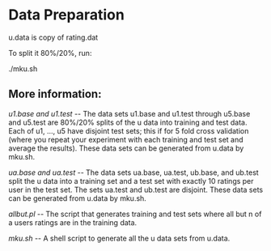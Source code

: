 # Data Preparation

u.data is copy of rating.dat

To split it 80%/20%, run:

./mku.sh

## More information:

_u1.base and u1.test_   -- The data sets u1.base and u1.test through u5.base and u5.test are 80%/20% splits of the u data into training and test data. Each of u1, ..., u5 have disjoint test sets; this if for 5 fold cross validation (where you repeat your experiment with each training and test set and average the results). These data sets can be generated from u.data by mku.sh.

_ua.base and ua.test_   -- The data sets ua.base, ua.test, ub.base, and ub.test split the u data into a training set and a test set with exactly 10 ratings per user in the test set.  The sets ua.test and ub.test are disjoint.  These data sets can be generated from u.data by mku.sh.     

_allbut.pl_  -- The script that generates training and test sets where all but n of a users ratings are in the training data.

_mku.sh_     -- A shell script to generate all the u data sets from u.data.
